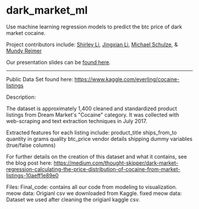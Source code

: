 # dark_market_ml

Use machine learning regression models to predict the btc price of dark market cocaine.

Project contributors include: [Shirley Li](https://www.linkedin.com/in/shirleylixueying/en), [Jingxian Li](https://www.linkedin.com/in/jingxian-li-usf), [Michael Schulze](https://www.linkedin.com/in/michael-a-schulze), & [Mundy Reimer](https://www.linkedin.com/in/mundyreimer)

Our presentation slides can be [found here](https://docs.google.com/presentation/d/12XrkKcPugb9-nEgc47eu7e4JbOcp-BvwI73NWODtj_U/edit?usp=sharing).

---
Public Data Set found here: https://www.kaggle.com/everling/cocaine-listings

Description:  

The dataset is approximately 1,400 cleaned and standardized product listings from Dream Market's "Cocaine" category. It was collected with web-scraping and text extraction techniques in July 2017.

Extracted features for each listing include:
product_title
ships_from_to
quantity in grams
quality
btc_price
vendor details
shipping dummy variables (true/false columns)

For further details on the creation of this dataset and what it contains, see the blog post here: https://medium.com/thought-skipper/dark-market-regression-calculating-the-price-distribution-of-cocaine-from-market-listings-10aeff1e89e0


Files:
Final_code: contains all our code from modeling to visualization.
meow data: Origianl csv we downloaded from Kaggle.
fixed meow data: Dataset we used after cleaning the origianl kaggle csv.
